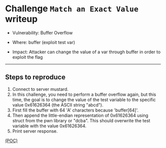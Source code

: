 # Challenge `Match an Exact Value` writeup

- Vulnerability: Buffer Overflow

- Where: buffer (exploit test var)

- Impact: Attacker can change the value of a var through buffer in order to exploit the flag

---

## Steps to reproduce

1. Connect to server mustard.
2. In this challenge, you need to perform a buffer overflow again, but this time, the goal is to change the value of the test variable to the specific value 0x61626364 (the ASCII string "abcd"). 
3. First fill the buffer with 64 'A' characters because 'buffer[64]'.
4. Then append the little-endian representation of 0x61626364 using struct from the pwn library or "dcba". This should overwrite the test variable with the value 0x61626364.
3. Print server response.

[(POC)](Match_an_Exact_Value.py)


